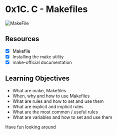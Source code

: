 # 0x1C. C - Makefiles

![MakeFile](https://github.com/YemiReble/alx-low_level_programming/image/image.gif "MakeFile")

## Resources
- [x] Makefile
- [x] Installing the make utility
- [x] make-official documentation

## Learning Objectives
* What are make, Makefiles
* When, why and how to use Makefiles
* What are rules and how to set and use them
* What are explicit and implicit rules
* What are the most common / useful rules
* What are variables and how to set and use them

Have fun looking around
